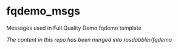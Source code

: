 # fqdemo_msgs
Messages used in Full Quality Demo fqdemo template

*The content in this repo has been merged into rosdabbler/fqdemo*

